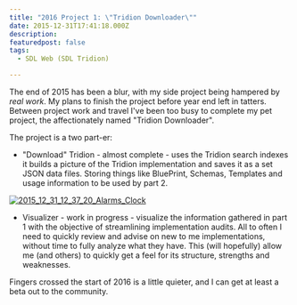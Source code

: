 ```yaml
---
title: "2016 Project 1: \"Tridion Downloader\""
date: 2015-12-31T17:41:18.000Z
description: 
featuredpost: false
tags: 
  - SDL Web (SDL Tridion)

---
```


The end of 2015 has been a blur, with my side project being hampered by _real work_. My plans to finish the project before year end left in tatters. Between project work and travel I've been too busy to complete my pet project, the affectionately named "Tridion Downloader".

The project is a two part-er:

- "Download" Tridion - almost complete - uses the Tridion search indexes it builds a picture of the Tridion implementation and saves it as a set JSON data files. Storing things like BluePrint, Schemas, Templates and usage information to be used by part 2.

[![2015_12_31_12_37_20_Alarms_Clock](http://67.205.159.130/wp-content/uploads/2015/12/2015_12_31_12_37_20_Alarms_Clock.png)](http://www.mrgn.co/2015/12/2016-project-1-tridion-downloader/2015_12_31_12_37_20_alarms_clock/)

- Visualizer - work in progress - visualize the information gathered in part 1 with the objective of streamlining implementation audits. All to often I need to quickly review and advise on new to me implementations, without time to fully analyze what they have. This (will hopefully) allow me (and others) to quickly get a feel for its structure, strengths and weaknesses.

Fingers crossed the start of 2016 is a little quieter, and I can get at least a beta out to the community.
